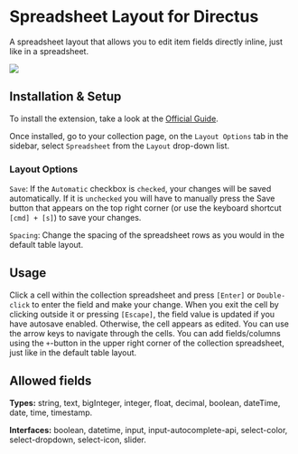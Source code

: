 # Spreadsheet Layout for Directus

A spreadsheet layout that allows you to edit item fields directly inline, just like in a spreadsheet.

![](https://raw.githubusercontent.com/directus-labs/extension-spreadsheet-layout/main/docs/preview.png)

## Installation & Setup

To install the extension, take a look at the [Official Guide](https://docs.directus.io/extensions/installing-extensions.html).

Once installed, go to your collection page, on the `Layout Options` tab in the sidebar, select `Spreadsheet` from the `Layout` drop-down list.

### Layout Options

`Save`: If the `Automatic` checkbox is `checked`, your changes will be saved automatically. If it is `unchecked` you will have to manually press the Save button that appears on the top right corner (or use the keyboard shortcut `[cmd] + [s]`) to save your changes.

`Spacing`: Change the spacing of the spreadsheet rows as you would in the default table layout.

## Usage

Click a cell within the collection spreadsheet and press `[Enter]` or `Double-click` to enter the field and make your change. When you exit the cell by clicking outside it or pressing `[Escape]`, the field value is updated if you have autosave enabled. Otherwise, the cell appears as edited. You can use the arrow keys to navigate through the cells. You can add fields/columns using the `+`-button in the upper right corner of the collection spreadsheet, just like in the default table layout.

## Allowed fields

**Types:** string, text, bigInteger, integer, float, decimal, boolean, dateTime, date, time, timestamp.

**Interfaces:** boolean, datetime, input, input-autocomplete-api, select-color, select-dropdown, select-icon, slider.
